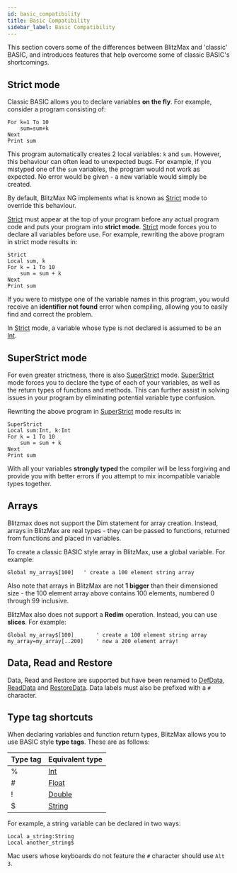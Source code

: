 ```yaml
---
id: basic_compatibility
title: Basic Compatibility
sidebar_label: Basic Compatibility
---
```


This section covers some of the differences between BlitzMax and 'classic' BASIC, and introduces features that help
overcome some of classic BASIC's shortcomings.

## Strict mode

Classic BASIC allows you to declare variables **on the fly**. For example, consider a program consisting of:

```blitzmax
For k=1 To 10
    sum=sum+k
Next
Print sum
```
This program automatically creates 2 local variables: `k` and `sum`. However, this behaviour can often lead to
unexpected bugs. For example, if you mistyped one of the `sum` variables, the program would not work as expected.
No error would be given - a new variable would simply be created.

By default, BlitzMax NG implements what is known as [Strict] mode to override this behaviour.

[Strict] must appear at the top of your program before any actual program code and puts your program into **strict mode**.
[Strict] mode forces you to declare all variables before use. For example, rewriting the above program in strict mode
results in:

```blitzmax
Strict
Local sum, k
For k = 1 To 10
    sum = sum + k
Next
Print sum
```
If you were to mistype one of the variable names in this program, you would receive an **identifier not found** error
when compiling, allowing you to easily find and correct the problem.

In [Strict] mode, a variable whose type is not declared is assumed to be an [Int].

## SuperStrict mode

For even greater strictness, there is also [SuperStrict] mode.
[SuperStrict] mode forces you to declare the type of each of your variables, as well as the return types of functions
and methods. This can further assist in solving issues in your program by eliminating potential variable type confusion.

Rewriting the above program in [SuperStrict] mode results in:

```blitzmax
SuperStrict
Local sum:Int, k:Int
For k = 1 To 10
    sum = sum + k
Next
Print sum
```
With all your variables **strongly typed** the compiler will be less forgiving and provide you with better errors if
you attempt to mix incompatible variable types together.

## Arrays

Blitzmax does not support the Dim statement for array creation. Instead, arrays in BlitzMax are real types - they can
be passed to functions, returned from functions and placed in variables.

To create a classic BASIC style array in BlitzMax, use a global variable. For example:

```blitzmax
Global my_array$[100]   ' create a 100 element string array
```
Also note that arrays in BlitzMax are not **1 bigger** than their dimensioned size - the 100 element array above
contains 100 elements, numbered 0 through 99 inclusive.

BlitzMax also does not support a **Redim** operation. Instead, you can use **slices**. For example:

```blitzmax
Global my_array$[100]       ' create a 100 element string array
my_array=my_array[..200]    ' now a 200 element array!
```

## Data, Read and Restore

Data, Read and Restore are supported but have been renamed to [DefData], [ReadData] and [RestoreData]. Data labels must
also be prefixed with a ```#``` character.

## Type tag shortcuts

When declaring variables and function return types, BlitzMax allows you to use BASIC style **type tags**. These are as
follows:

| Type tag  | Equivalent type  |
|---|---|
| %  | [Int]  |
| #  | [Float]  |
| !  | [Double]  |
| $  | [String]  |

For example, a string variable can be declared in two ways:

```blitzmax
Local a_string:String
Local another_string$
```
Mac users whose keyboards do not feature the ```#``` character should use ```Alt 3```.

[DefData]: ../../api/brl/brl.blitz/#defdata
[ReadData]: ../../api/brl/brl.blitz/#readdata
[RestoreData]: ../../api/brl/brl.blitz/#restoredata
[Strict]: ../../api/brl/brl.blitz/#strict
[SuperStrict]: ../../api/brl/brl.blitz/#superstrict
[Int]: ../../api/brl/brl.blitz/#int
[Float]: ../../api/brl/brl.blitz/#float
[Double]: ../../api/brl/brl.blitz/#double
[String]: ../../api/brl/brl.blitz/#string
